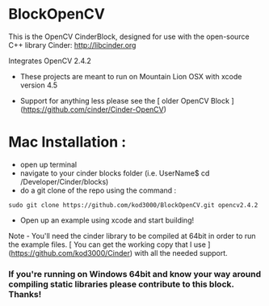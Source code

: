 # BlockOpenCV

This is the OpenCV CinderBlock, designed for use with the open-source C++ library Cinder: http://libcinder.org

Integrates OpenCV 2.4.2


* These projects are meant to run on Mountain Lion OSX with xcode version 4.5 

* Support for anything less please see the [ older OpenCV Block ] (https://github.com/cinder/Cinder-OpenCV)


# Mac Installation : 

- open up terminal
- navigate to your cinder blocks folder (i.e. UserName$ cd /Developer/Cinder/blocks)
- do a git clone of the repo using the command :

`````
sudo git clone https://github.com/kod3000/BlockOpenCV.git opencv2.4.2

`````

- Open up an example using xcode and start building!



Note - You'll need the cinder library to be compiled at 64bit in order to run the example files. [ You can get the working copy that I use ] (https://github.com/kod3000/Cinder) with all the needed support.







### If you're running on Windows 64bit and know your way around compiling static libraries please contribute to this block. Thanks!


